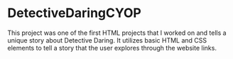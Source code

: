 # DetectiveDaringCYOP

This project was one of the first HTML projects that I worked on and tells a unique story about Detective Daring. It utilizes basic HTML and CSS elements to tell a story that the user explores through the website links.
